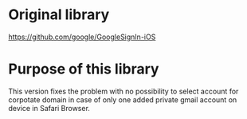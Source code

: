 # Original library
https://github.com/google/GoogleSignIn-iOS

# Purpose of this library
This version fixes the problem with no possibility to select account for corpotate domain in case of only one added private gmail account on device in Safari Browser.
